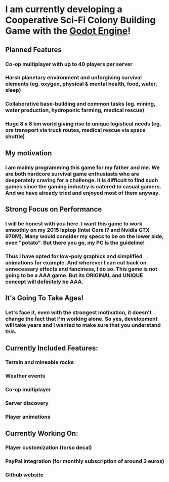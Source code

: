 # I am currently developing a Cooperative Sci-Fi Colony Building Game with the [Godot Engine](https://godotengine.org/)!
## Planned Features
### Co-op multiplayer with up to 40 players per server
### Harsh planetary environment and unforgiving survival elements (eg. oxygen, physical & mental health, food, water, sleep)
### Collaborative base-building and common tasks (eg. mining, water production, hydroponic farming, medical rescue)
### Huge 8 x 8 km world giving rise to unique logistical needs (eg. ore transport via truck routes, medical rescue via space shuttle)

## My motivation
### I am mainly programming this game for my father and me. We are both hardcore survival game enthusiasts who are desperately craving for a challenge. It is difficult to find such games since the gaming industry is catered to casual gamers. And we have already tried and enjoyed most of them anyway.

## Strong Focus on Performance
### I will be honest with you here. I want this game to work smoothly on my 2015 laptop (Intel Core i7 and Nvidia GTX 970M). Many would consider my specs to be on the lower side, even "potato". But there you go, my PC is the guideline!
### Thus I have opted for low-poly graphics and simplified animations for example. And wherever I can cut back on unnecessary effects and fanciness, I do so. This game is not going to be a AAA game. But its ORIGINAL and UNIQUE concept will definitely be AAA.

## It's Going To Take Ages!
### Let's face it, even with the strongest motivation, it doesn't change the fact that I'm working alone. So yes, development will take years and I wanted to make sure that you understand this.

## Currently Included Features:
### Terrain and mineable rocks
### Weather events
### Co-op multiplayer
### Server discovery
### Player animations

## Currently Working On:
### Player customization (torso decal)
### PayPal integration (for monthly subscription of around 3 euros)
### Github website
